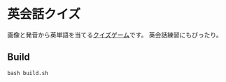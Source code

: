 # 英会話クイズ

画像と発音から英単語を当てる[クイズゲーム](https://marmooo.github.io/talk-quiz-en/)です。 英会話練習にもぴったり。

## Build

```
bash build.sh
```
